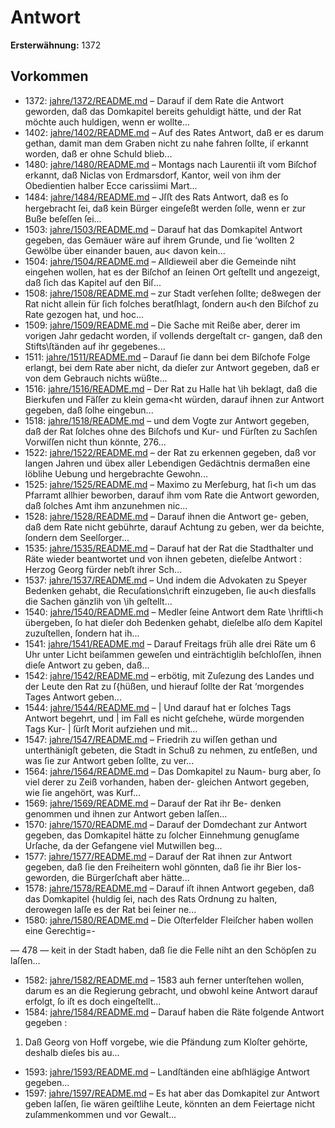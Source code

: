 # Antwort

**Ersterwähnung:** 1372

## Vorkommen
- 1372: [jahre/1372/README.md](../jahre/1372/README.md) – Darauf iſ dem Rate die Antwort geworden, daß das
Domkapitel bereits gehuldigt hätte, und der Rat möchte
auch huldigen, wenn er wollte...
- 1402: [jahre/1402/README.md](../jahre/1402/README.md) – Auf des Rates Antwort, daß er es
darum gethan, damit man dem Graben nicht zu nahe
fahren ſollte, iſ erkannt worden, daß er ohne Schuld
blieb...
- 1480: [jahre/1480/README.md](../jahre/1480/README.md) – Montags nach Laurentii iſt vom Biſchof erkannt, daß
Niclas von Erdmarsdorf, Kantor, weil von ihm der
Obedientien halber Ecce carissìimi Mart...
- 1484: [jahre/1484/README.md](../jahre/1484/README.md) – Jſﬅ des Rats Antwort, daß es ſo hergebracht
ſei, daß kein Bürger eingeſeßt werden ſolle, wenn er zur
Buße beſeſſen ſei...
- 1503: [jahre/1503/README.md](../jahre/1503/README.md) – Darauf hat das Domkapitel Antwort
gegeben, das Gemäuer wäre auf ihrem Grunde, und ſie
‘wollten 2 Gewölbe über einander bauen, au< davon
kein...
- 1504: [jahre/1504/README.md](../jahre/1504/README.md) – Alldieweil
aber die Gemeinde niht eingehen wollen, hat es der
Biſchof an ſeinen Ort geſtellt und angezeigt, daß ſich das
Kapitel auf den Biſ...
- 1508: [jahre/1508/README.md](../jahre/1508/README.md) – zur Stadt
verſehen ſollte; de8wegen der Rat nicht allein für ſich
folches beratſhlagt, ſondern au<h den Biſchof zu Rate
gezogen hat, und hoc...
- 1509: [jahre/1509/README.md](../jahre/1509/README.md) – Die Sache mit Reiße aber, derer im
vorigen Jahr gedacht worden, iſ vollends dergeſtalt cr-
gangen, daß den Stifts\ſtänden auf ihr gegebenes...
- 1511: [jahre/1511/README.md](../jahre/1511/README.md) – Darauf ſie dann bei dem
Biſchofe Folge erlangt, bei dem Rate aber nicht, da dieſer
zur Antwort gegeben, daß er von dem Gebrauch nichts
wüßte...
- 1516: [jahre/1516/README.md](../jahre/1516/README.md) – Der Rat zu Halle hat \ih beklagt, daß die Bierkufen
und Fäſſer zu klein gema<ht würden, darauf ihnen zur
Antwort gegeben, daß ſolhe eingebun...
- 1518: [jahre/1518/README.md](../jahre/1518/README.md) – und dem Vogte zur
Antwort gegeben, daß der Rat ſolches ohne des Biſchofs und
Kur- und Fürſten zu Sachſen Vorwiſſen nicht thun könnte,
276...
- 1522: [jahre/1522/README.md](../jahre/1522/README.md) – der Rat zu erkennen gegeben, daß vor langen
Jahren und übex aller Lebendigen Gedächtnis dermaßen
eine löblihe Uebung und hergebrachte Gewohn...
- 1525: [jahre/1525/README.md](../jahre/1525/README.md) – Maximo zu
Merſeburg, hat ſi<h um das Pfarramt allhier beworben,
darauf ihm vom Rate die Antwort geworden, daß ſolches
Amt ihm anzunehmen nic...
- 1528: [jahre/1528/README.md](../jahre/1528/README.md) – Darauf ihnen die Antwort ge-
geben, daß dem Rate nicht gebührte, darauf Achtung zu
geben, wer da beichte, ſondern dem Seelſorger...
- 1535: [jahre/1535/README.md](../jahre/1535/README.md) – Darauf hat der Rat die Stadthalter und Räte
wieder beantwortet und von ihnen gebeten, dieſelbe Antwort :
Herzog Georg fürder nebſt ihrer Sch...
- 1537: [jahre/1537/README.md](../jahre/1537/README.md) – Und indem die Advokaten zu Speyer Bedenken gehabt,
die Recuſations\chrift einzugeben, ſie au<h diesfalls die
Sachen gänzlih von \ih geſtellt...
- 1540: [jahre/1540/README.md](../jahre/1540/README.md) – Medler ſeine Antwort dem Rate \hriftli<h übergeben,
ſo hat dieſer doh Bedenken gehabt, dieſelbe alſo dem
Kapitel zuzuſtellen, ſondern hat ih...
- 1541: [jahre/1541/README.md](../jahre/1541/README.md) – Darauf Freitags früh alle
drei Räte um 6 Uhr unter Licht beiſammen geweſen und
einträchtiglih beſchloſſen, ihnen dieſe Antwort zu geben,
daß...
- 1542: [jahre/1542/README.md](../jahre/1542/README.md) – erbötig,
mit Zuſezung des Landes und der Leute den Rat zu ſ{hüßen,
und hierauf ſollte der Rat ‘morgendes Tages Antwort
geben...
- 1544: [jahre/1544/README.md](../jahre/1544/README.md) – |
Und darauf hat er ſolches Tags Antwort begehrt, und |
im Fall es nicht geſchehe, würde morgenden Tags Kur- |
ſürſt Morit aufziehen und mit...
- 1547: [jahre/1547/README.md](../jahre/1547/README.md) – Friedrih zu wiſſen gethan und unterthänigſt gebeten,
die Stadt in Schuß zu nehmen, zu entſeßen, und was
ſie zur Antwort geben ſollte, zu ver...
- 1564: [jahre/1564/README.md](../jahre/1564/README.md) – Das Domkapitel zu Naum-
burg aber, ſo viel derer zu Zeiß vorhanden, haben der-
gleichen Antwort gegeben, wie ſie angehört, was Kurf...
- 1569: [jahre/1569/README.md](../jahre/1569/README.md) – Darauf der Rat ihr Be-
denken genommen und ihnen zur Antwort geben laſſen...
- 1570: [jahre/1570/README.md](../jahre/1570/README.md) – Darauf der Domdechant zur Antwort gegeben,
das Domkapitel hätte zu ſolcher Einnehmung genugſame
Urſache, da der Gefangene viel Mutwillen beg...
- 1577: [jahre/1577/README.md](../jahre/1577/README.md) – Darauf der Rat ihnen zur Antwort gegeben, daß
ſie den Freiheitern wohl gönnten, daß ſie ihr Bier los-
geworden, die Bürgerſchaft aber hätte...
- 1578: [jahre/1578/README.md](../jahre/1578/README.md) – Darauf iſt ihnen
Antwort gegeben, daß das Domkapitel \{huldig ſei, nach
des Rats Ordnung zu halten, derowegen laſſe es der Rat
bei ſeiner ne...
- 1580: [jahre/1580/README.md](../jahre/1580/README.md) – Die Oſterfelder Fleiſcher haben wollen eine Gerechtig=-


— 478 —
keit in der Stadt haben, daß ſie die Felle niht an den
Schöpſen zu laſſen...
- 1582: [jahre/1582/README.md](../jahre/1582/README.md) – 1583 auh ferner
unterſtehen wollen, darum es an die Regierung gebracht,
und obwohl keine Antwort darauf erfolgt, ſo iſt es doch
eingeſtellt...
- 1584: [jahre/1584/README.md](../jahre/1584/README.md) – Darauf haben die Räte folgende Antwort gegeben :

1) Daß Georg von Hoff vorgebe, wie die Pfändung
zum Kloſter gehörte, deshalb dieſes bis au...
- 1593: [jahre/1593/README.md](../jahre/1593/README.md) – Landſtänden
eine abſhlägige Antwort gegeben...
- 1597: [jahre/1597/README.md](../jahre/1597/README.md) – Es hat aber das Domkapitel zur
Antwort geben laſſen, ſie wären geiſtlihe Leute, könnten
an dem Feiertage nicht zuſammenkommen und vor Gewalt...
